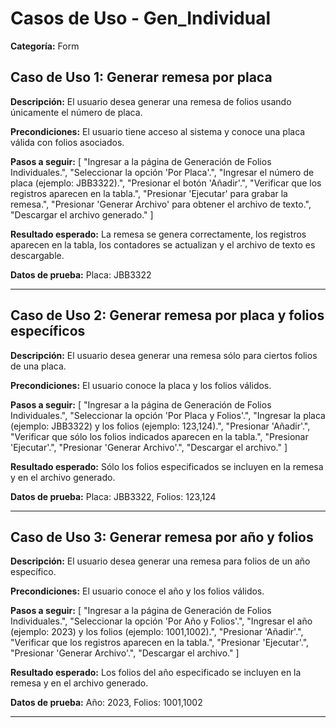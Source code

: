 # Casos de Uso - Gen_Individual

**Categoría:** Form

## Caso de Uso 1: Generar remesa por placa

**Descripción:** El usuario desea generar una remesa de folios usando únicamente el número de placa.

**Precondiciones:**
El usuario tiene acceso al sistema y conoce una placa válida con folios asociados.

**Pasos a seguir:**
[
  "Ingresar a la página de Generación de Folios Individuales.",
  "Seleccionar la opción 'Por Placa'.",
  "Ingresar el número de placa (ejemplo: JBB3322).",
  "Presionar el botón 'Añadir'.",
  "Verificar que los registros aparecen en la tabla.",
  "Presionar 'Ejecutar' para grabar la remesa.",
  "Presionar 'Generar Archivo' para obtener el archivo de texto.",
  "Descargar el archivo generado."
]

**Resultado esperado:**
La remesa se genera correctamente, los registros aparecen en la tabla, los contadores se actualizan y el archivo de texto es descargable.

**Datos de prueba:**
Placa: JBB3322

---

## Caso de Uso 2: Generar remesa por placa y folios específicos

**Descripción:** El usuario desea generar una remesa sólo para ciertos folios de una placa.

**Precondiciones:**
El usuario conoce la placa y los folios válidos.

**Pasos a seguir:**
[
  "Ingresar a la página de Generación de Folios Individuales.",
  "Seleccionar la opción 'Por Placa y Folios'.",
  "Ingresar la placa (ejemplo: JBB3322) y los folios (ejemplo: 123,124).",
  "Presionar 'Añadir'.",
  "Verificar que sólo los folios indicados aparecen en la tabla.",
  "Presionar 'Ejecutar'.",
  "Presionar 'Generar Archivo'.",
  "Descargar el archivo."
]

**Resultado esperado:**
Sólo los folios especificados se incluyen en la remesa y en el archivo generado.

**Datos de prueba:**
Placa: JBB3322, Folios: 123,124

---

## Caso de Uso 3: Generar remesa por año y folios

**Descripción:** El usuario desea generar una remesa para folios de un año específico.

**Precondiciones:**
El usuario conoce el año y los folios válidos.

**Pasos a seguir:**
[
  "Ingresar a la página de Generación de Folios Individuales.",
  "Seleccionar la opción 'Por Año y Folios'.",
  "Ingresar el año (ejemplo: 2023) y los folios (ejemplo: 1001,1002).",
  "Presionar 'Añadir'.",
  "Verificar que los registros aparecen en la tabla.",
  "Presionar 'Ejecutar'.",
  "Presionar 'Generar Archivo'.",
  "Descargar el archivo."
]

**Resultado esperado:**
Los folios del año especificado se incluyen en la remesa y en el archivo generado.

**Datos de prueba:**
Año: 2023, Folios: 1001,1002

---


